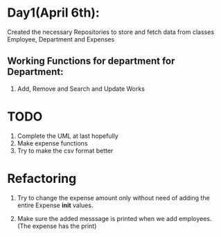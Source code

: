 # Day1(April 6th):
Created the necessary Repositories to store and fetch data from classes Employee, Department and Expenses

## Working Functions for department for Department:

1. Add, Remove and Search and Update Works

# TODO
1. Complete the UML at last hopefully
2. Make expense functions
3. Try to make the csv format better

# Refactoring
1. Try to change the expense amount only without need
   of adding the entire Expense __init__ values.

2. Make sure the added messsage is printed when we add employees. 
   (The expense has the print)

